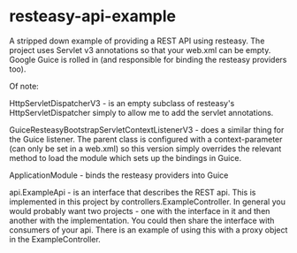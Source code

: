 resteasy-api-example
====================

A stripped down example of providing a REST API using resteasy.  The project uses Servlet v3 annotations so that your web.xml can be empty.  Google Guice is rolled in (and responsible for binding the resteasy providers too).

Of note:

HttpServletDispatcherV3 - is an empty subclass of resteasy's HttpServletDispatcher simply to allow me to add the servlet annotations. 

GuiceResteasyBootstrapServletContextListenerV3 - does a similar thing for the Guice listener.  The parent class is configured with a context-parameter (can only be set in a web.xml) so this version simply overrides the relevant method to load the module which sets up the bindings in Guice.

ApplicationModule - binds the resteasy providers into Guice

api.ExampleApi - is an interface that describes the REST api.  This is implemented in this project by controllers.ExampleController.  In general you would probably want two projects - one with the interface in it and then another with the implementation.  You could then share the interface with consumers of your api.  There is an example of using this with a proxy object in the ExampleController.

